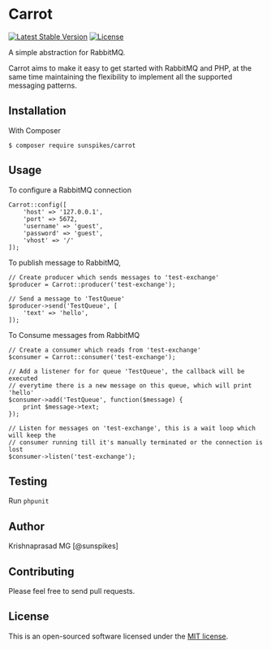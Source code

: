 Carrot
============

[![Latest Stable Version](https://poser.pugx.org/sunspikes/carrot/v/stable)](https://packagist.org/packages/sunspikes/carrot)
[![License](https://poser.pugx.org/sunspikes/carrot/license)](https://packagist.org/packages/sunspikes/carrot)

A simple abstraction for RabbitMQ.

Carrot aims to make it easy to get started with RabbitMQ and PHP, at the same time maintaining the flexibility to implement all the supported messaging patterns.

## Installation

With Composer

```
$ composer require sunspikes/carrot
```

## Usage

To configure a RabbitMQ connection

```
Carrot::config([  
    'host' => '127.0.0.1',
    'port' => 5672,
    'username' => 'guest',
    'password' => 'guest',
    'vhost' => '/'
]);
```

To publish message to RabbitMQ,

```
// Create producer which sends messages to 'test-exchange'
$producer = Carrot::producer('test-exchange');

// Send a message to 'TestQueue'
$producer->send('TestQueue', [
    'text' => 'hello',
]);
```

To Consume messages from RabbitMQ

```
// Create a consumer which reads from 'test-exchange'
$consumer = Carrot::consumer('test-exchange');

// Add a listener for for queue 'TestQueue', the callback will be executed
// everytime there is a new message on this queue, which will print 'hello'
$consumer->add('TestQueue', function($message) {
    print $message->text;
});

// Listen for messages on 'test-exchange', this is a wait loop which will keep the
// consumer running till it's manually terminated or the connection is lost
$consumer->listen('test-exchange');
```

## Testing

Run `phpunit`

## Author

Krishnaprasad MG [@sunspikes]

## Contributing

Please feel free to send pull requests.

## License

This is an open-sourced software licensed under the [MIT license](http://opensource.org/licenses/MIT).